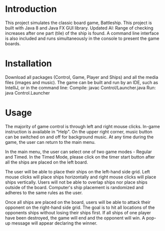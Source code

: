 # Introduction
This project simulates the classic board game, Battleship.
This project is built with Java 8 and Java FX GUI library.
Updated AI: Range of checking increases after one part (tile) of the ship is found.
A command line interface is also included and runs simultaneously in the console to present the game boards.

# Installation
Download all packages (Control, Game, Player and Ships) and all the media files (images and music). 
The game can be built and run by an IDE, such as IntelliJ, or in the command line:
Compile: javac Control/Launcher.java
Run: java Control.Launcher

# Usage
The majority of game control is through left and right mouse clicks.
In-game instruction is available in "Help".
On the upper right corner, music button can be switched on and off for background music.
At any time during the game, the user can return to the main menu.

In the main menu, the user can select one of two game modes - Regular and Timed.
In the Timed Mode, please click on the timer start button after all the ships are placed on the left board.
  
The user will be able to place their ships on the left-hand side grid. Left mouse clicks will place ships horizontally and right mouse clicks will place ships vertically. Users will not be able to overlap ships nor place ships outside of the board. Computer's ship placement is randomized and adheres to the same rules as the user.

Once all ships are placed on the board, users will be able to attack their opponent on the right-hand side grid. The goal is to hit all locations of the opponents ships without losing their ships first. If all ships of one player have been destroyed, the game will end and the opponent will win.
A pop-up message will appear declaring the winner.
